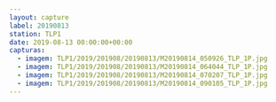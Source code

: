```yaml
---
layout: capture
label: 20190813
station: TLP1
date: 2019-08-13 00:00:00+00:00
capturas:
  - imagem: TLP1/2019/201908/20190813/M20190814_050926_TLP_1P.jpg
  - imagem: TLP1/2019/201908/20190813/M20190814_064044_TLP_1P.jpg
  - imagem: TLP1/2019/201908/20190813/M20190814_070207_TLP_1P.jpg
  - imagem: TLP1/2019/201908/20190813/M20190814_090105_TLP_1P.jpg
---
```

